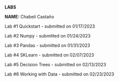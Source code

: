 **LABS**

**NAME:** Chabeli Castaño

Lab #1 Quickstart - submitted on 01/17/2023

Lab #2 Numpy - submitted on 01/24/2023

Lab #3 Pandas - submitted on 01/31/2023

Lab #4 SKLearn - submitted on 02/07/2023

Lab #5 Decision Trees - submitted on 02/13/2023

Lab #6 Working with Data - submitted on 02/23/2023
